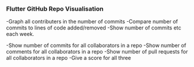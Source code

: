### Flutter GitHub Repo Visualisation
-Graph all contributers in the number of commits
-Compare number of commits to lines of code added/removed
-Show number of commits etc each week.

-Show number of commits for all collaborators in a repo
-Show number of comments for all collaborators in a repo
-Show number of pull requests for all collaborators in a repo
-Give a score for all three 
